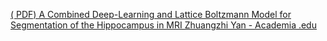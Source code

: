 [( PDF) A Combined Deep-Learning and Lattice Boltzmann Model for Segmentation of the Hippocampus in MRI   Zhuangzhi Yan - Academia .edu](https://qi.tc/qi/116761)